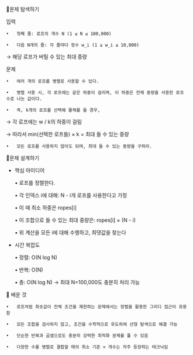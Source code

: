 📍문제 탐색하기

입력

	•	첫째 줄: 로프의 개수 N (1 ≤ N ≤ 100,000)
 
	•	다음 N개의 줄: 각 줄마다 정수 w_i (1 ≤ w_i ≤ 10,000)
 
→ 해당 로프가 버틸 수 있는 최대 중량


문제

	•	여러 개의 로프를 병렬로 사용할 수 있다.
 
	•	병렬 사용 시, 각 로프에는 같은 하중이 걸리며, 이 하중은 전체 중량을 사용한 로프 수로 나눈 값이다.
 
	•	즉, k개의 로프를 선택해 물체를 들 경우,
 
→ 각 로프에는 w / k의 하중이 걸림

→ 따라서 min(선택한 로프들) × k = 최대 들 수 있는 중량

	•	모든 로프를 사용하지 않아도 되며, 최대 들 수 있는 중량을 구하라.
 

📍문제 설계하기

- 핵심 아이디어
 
	•	로프를 정렬한다.

	•	각 인덱스 i에 대해: N - i개 로프를 사용한다고 가정

	•	이 때 최소 하중은 ropes[i]

	•	이 조합으로 들 수 있는 최대 중량은:
ropes[i] × (N - i)

	•	위 계산을 모든 i에 대해 수행하고, 최댓값을 찾는다


- 시간 복잡도
  
	•	정렬: O(N log N)

	•	반복: O(N)

	•	총: O(N log N) → 최대 N=100,000도 충분히 처리 가능


🥕 배운 것

	•	로프처럼 최솟값이 전체 조건을 제한하는 문제에서는 정렬을 활용한 그리디 접근이 유용함
 
	•	모든 조합을 검사하지 않고, 조건을 수학적으로 유도하여 선형 탐색으로 해결 가능
 
	•	단순한 반복과 곱셈으로도 충분히 강력한 최적화 문제를 풀 수 있음
 
	•	다양한 수를 병렬로 결합할 때의 최소 기준 × 개수는 자주 등장하는 테크닉임
